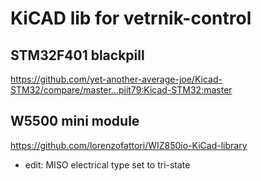 # KiCAD lib for vetrnik-control

## STM32F401 blackpill
https://github.com/yet-another-average-joe/Kicad-STM32/compare/master...piit79:Kicad-STM32:master


## W5500 mini module
https://github.com/lorenzofattori/WIZ850io-KiCad-library
- edit: MISO electrical type set to tri-state
